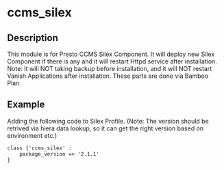 # ccms_silex

## Description
This module is for Presto CCMS Silex Component. 
It will deploy new Silex Component if there is any and it will restart Httpd service after installation.
Note: It will NOT taking backup before installation, and it will NOT restart Vanish Applications after installation. These parts are done via Bamboo Plan.

## Example
Adding the following code to Silex Profile.
(Note: The version should be retrived via hiera data lookup, so it can get the right version based on environment etc.)


```
class {'ccms_silex' :
    package_version => '2.1.1'
}
```



